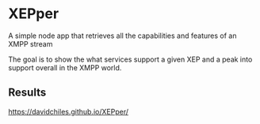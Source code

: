 XEPper
======

A simple node app that retrieves all the capabilities and features of an XMPP stream

The goal is to show the what services support a given XEP and a peak into support overall in the XMPP world.

## Results

https://davidchiles.github.io/XEPper/
